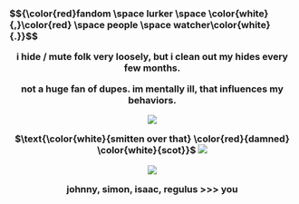 <h3> $${\color{red}fandom \space lurker \space \color{white}{,}\color{red} \space people \space watcher\color{white}{.}}$$
 <p align="center">i hide / mute folk very loosely, but i clean out my hides every few months.
 <p align="center">not a huge fan of dupes. im mentally ill, that influences my behaviors.

<p align="center"> <img src="https://files.catbox.moe/iylwv3.png">

<p align="center"> $\text{\color{white}{smitten over that} \color{red}{damned} \color{white}{scot}}$ <img src="https://gifcity.carrd.co/assets/images/gallery88/2b9afe77.gif?v=b2f08ae6">

<p align="center"> <img src="https://gifcity.carrd.co/assets/images/gallery39/6130186d.gif?v=b2f08ae6">

<p align="center"> johnny, simon, isaac, regulus >>> you

